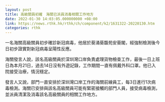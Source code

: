 ```yaml
---
layout: post
title: 高級關員初確　海關已派員消毒相關工作地方
date: 2022-01-30 14:03:05.000000000 +08:00
link: https://news.rthk.hk/rthk/ch/component/k2/1631322-20220130.htm
categories: rthk
---
```


一名海關高級關員初步確診新冠病毒，他居於葵涌葵馥苑安葵閣，經強制檢測後今日初步證實對新冠病毒呈陽性反應。

海關發言人說，該名高級關員於深圳灣口岸負責處理貨物檢查工作，最後一日上班日為本月21日，過去14日沒有外遊記錄，工作期間一直有佩戴外科口罩。他已入院接受治療，情況穩定。

發言人又說，部門一直安排於深圳灣口岸工作的海關前線員工，每3日進行1次病毒檢測。海關已安排與該名高級關員可能有緊密接觸的部門人員，接受病毒檢測，並派員清潔及消毒該名高級關員的相關工作地方。
